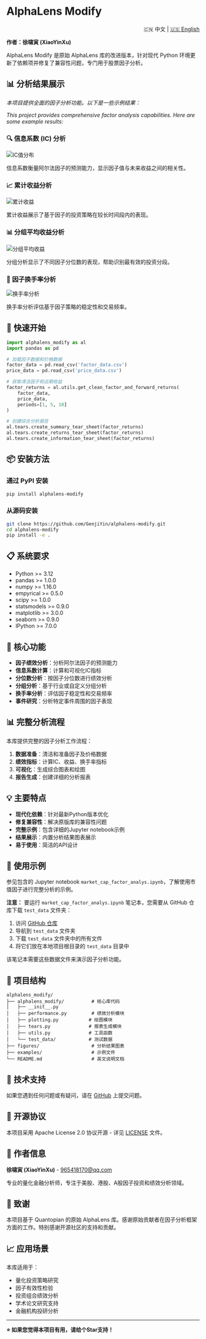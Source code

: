 # AlphaLens Modify

<div align="right">
  🇨🇳 中文 | <a href="README.md">🇺🇸 English</a>
</div>

**作者：徐啸寅 (XiaoYinXu)**

AlphaLens Modify 是原始 AlphaLens 库的改进版本，针对现代 Python 环境更新了依赖项并修复了兼容性问题，专门用于股票因子分析。

## 📊 **分析结果展示**

*本项目提供全面的因子分析功能。以下是一些示例结果：*

*This project provides comprehensive factor analysis capabilities. Here are some example results:*

### 🔍 **信息系数 (IC) 分析**
![IC值分布](figures/IC_value_distribution.png)

信息系数衡量阿尔法因子的预测能力，显示因子值与未来收益之间的相关性。

### 📈 **累计收益分析**
![累计收益](figures/cumlative_return.png)

累计收益展示了基于因子的投资策略在较长时间段内的表现。

### 📊 **分组平均收益分析**
![分组平均收益](figures/group_mean_return.png)

分组分析显示了不同因子分位数的表现，帮助识别最有效的投资分段。

### 🔄 **因子换手率分析**
![换手率分析](figures/turnover.png)

换手率分析评估基于因子策略的稳定性和交易频率。

## 🚀 **快速开始**

```python
import alphalens_modify as al
import pandas as pd

# 加载因子数据和价格数据
factor_data = pd.read_csv('factor_data.csv')
price_data = pd.read_csv('price_data.csv')

# 获取清洁因子和远期收益
factor_returns = al.utils.get_clean_factor_and_forward_returns(
    factor_data, 
    price_data, 
    periods=[1, 5, 10]
)

# 创建综合分析报告
al.tears.create_summary_tear_sheet(factor_returns)
al.tears.create_returns_tear_sheet(factor_returns)
al.tears.create_information_tear_sheet(factor_returns)
```

## 📦 **安装方法**

### 通过 PyPI 安装
```bash
pip install alphalens-modify
```

### 从源码安装
```bash
git clone https://github.com/GenjiYin/alphalens-modify.git
cd alphalens-modify
pip install -e .
```

## 📋 **系统要求**

- Python >= 3.12
- pandas >= 1.0.0
- numpy >= 1.16.0
- empyrical >= 0.5.0
- scipy >= 1.0.0
- statsmodels >= 0.9.0
- matplotlib >= 3.0.0
- seaborn >= 0.9.0
- IPython >= 7.0.0

## 🎯 **核心功能**

- **因子绩效分析**：分析阿尔法因子的预测能力
- **信息系数计算**：计算和可视化IC指标
- **分位数分析**：按因子分位数进行绩效分析
- **分组分析**：基于行业或自定义分组分析
- **换手率分析**：评估因子稳定性和交易频率
- **事件研究**：分析特定事件周围的因子表现

## 📊 **完整分析流程**

本库提供完整的因子分析工作流程：

1. **数据准备**：清洁和准备因子及价格数据
2. **绩效指标**：计算IC、收益、换手率指标
3. **可视化**：生成综合图表和绘图
4. **报告生成**：创建详细的分析报表

## 💡 **主要特点**

- **现代化依赖**：针对最新Python版本优化
- **修复兼容性**：解决原版库的兼容性问题
- **完整示例**：包含详细的Jupyter notebook示例
- **结果展示**：内置分析结果图表展示
- **易于使用**：简洁的API设计

## 🔧 **使用示例**

参见包含的 Jupyter notebook `market_cap_factor_analys.ipynb`，了解使用市值因子进行完整分析的示例。

**注意：** 要运行 `market_cap_factor_analys.ipynb` 笔记本，您需要从 GitHub 仓库下载 `test_data` 文件夹：
1. 访问 [GitHub 仓库](https://github.com/GenjiYin/alphalens-modify)
2. 导航到 `test_data` 文件夹
3. 下载 `test_data` 文件夹中的所有文件
4. 将它们放在本地项目根目录的 `test_data` 目录中

该笔记本需要这些数据文件来演示因子分析功能。

## 📁 **项目结构**

```
alphalens_modify/
├── alphalens_modify/          # 核心库代码
│   ├── __init__.py
│   ├── performance.py         # 绩效分析模块
│   ├── plotting.py           # 绘图模块
│   ├── tears.py              # 报表生成模块
│   ├── utils.py              # 工具函数
│   └── test_data/            # 测试数据
├── figures/                   # 分析结果图表
├── examples/                  # 示例文件
└── README.md                  # 英文说明文档
```

## 🤝 **技术支持**

如果您遇到任何问题或有疑问，请在 [GitHub](https://github.com/GenjiYin/alphalens-modify/issues) 上提交问题。

## 📄 **开源协议**

本项目采用 Apache License 2.0 协议开源 - 详见 [LICENSE](LICENSE) 文件。

## 👤 **作者信息**

**徐啸寅 (XiaoYinXu)** - 965418170@qq.com

专业的量化金融分析师，专注于美股、港股、A股因子投资和绩效分析领域。

## 🙏 **致谢**

本项目基于 Quantopian 的原始 AlphaLens 库。感谢原始贡献者在因子分析框架方面的工作。特别感谢开源社区的支持和贡献。

## 📈 **应用场景**

本库适用于：
- 量化投资策略研究
- 因子有效性检验
- 投资组合绩效分析
- 学术论文研究支持
- 金融机构投研分析

---

**⭐ 如果您觉得本项目有用，请给个Star支持！**